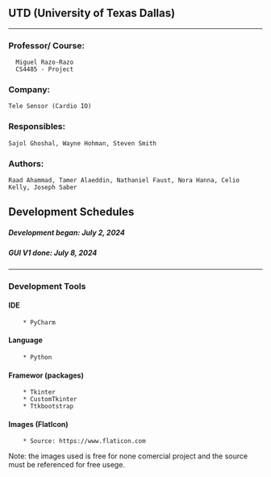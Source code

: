 ## UTD (University of Texas Dallas)
<hr />

### Professor/ Course:
      Miguel Razo-Razo
      CS4485 - Project
### Company: 
    Tele Sensor (Cardio IO)
### Responsibles: 
    Sajol Ghoshal, Wayne Hohman, Steven Smith
### Authors: 
    Raad Ahammad, Tamer Alaeddin, Nathaniel Faust, Nora Hanna, Celio Kelly, Joseph Saber

## Development Schedules

##### Development began: July 2, 2024
##### GUI V1 done: July 8, 2024

<hr />

### Development Tools

#### IDE
        * PyCharm
#### Language
        * Python
        
#### Framewor (packages)
        * Tkinter
        * CustomTkinter
        * Ttkbootstrap

#### Images (FlatIcon)
        * Source: https://www.flaticon.com
        
 Note: the images used is free for none comercial project and the source must be referenced for free usege.
